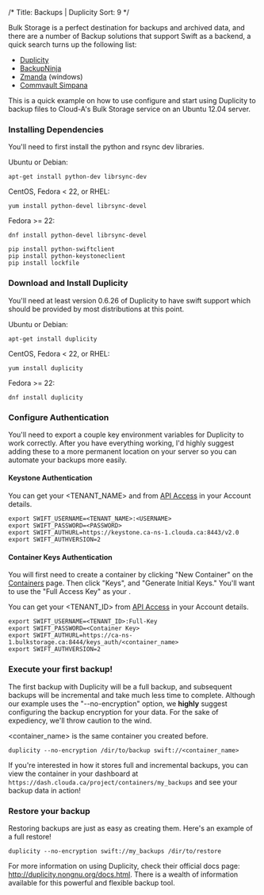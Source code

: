 /*
Title: Backups | Duplicity
Sort: 9
*/

Bulk Storage is a perfect destination for backups and archived data, and there
are a number of Backup solutions that support Swift as a backend, a quick
search turns up the following list:

 - [Duplicity](http://duplicity.nongnu.org/)
 - [BackupNinja](https://launchpad.net/backupninja)
 - [Zmanda](http://www.zmanda.com/) (windows)
 - [Commvault Simpana](http://www.commvault.com/solutions-cloud-integration.html)

This is a quick example on how to use configure and start using Duplicity to
backup files to Cloud-A's Bulk Storage service on an Ubuntu 12.04 server.

### Installing Dependencies

You'll need to first install the python and rsync dev libraries.

Ubuntu or Debian:
```asciidoc
apt-get install python-dev librsync-dev
```

CentOS, Fedora < 22, or RHEL:
```asciidoc
yum install python-devel librsync-devel
```

Fedora >= 22:
```asciidoc
dnf install python-devel librsync-devel
```


```asciidoc
pip install python-swiftclient
pip install python-keystoneclient
pip install lockfile
```



### Download and Install Duplicity

You'll need at least version 0.6.26 of Duplicity to have swift support which
should be provided by most distributions at this point.

Ubuntu or Debian:
```asciidoc
apt-get install duplicity
```

CentOS, Fedora < 22, or RHEL:
```asciidoc
yum install duplicity
```

Fedora >= 22:
```asciidoc
dnf install duplicity
```

### Configure Authentication

You'll need to export a couple key environment variables for Duplicity to work
correctly. After you have everything working, I'd highly suggest adding these
to a more permanent location on your server so you can automate your backups
more easily.

#### Keystone Authentication

You can get your <TENANT_NAME> and <USERNAME> from
[API Access](https://dash.clouda.ca/project/api_access/) in your Account details.


```asciidoc
export SWIFT_USERNAME=<TENANT_NAME>:<USERNAME>
export SWIFT_PASSWORD=<PASSWORD>
export SWIFT_AUTHURL=https://keystone.ca-ns-1.clouda.ca:8443/v2.0
export SWIFT_AUTHVERSION=2
```

#### Container Keys Authentication

You will first need to create a container by clicking "New Container" on the [Containers](https://dash.clouda.ca/project/containers/) page. Then click "Keys",
and "Generate Initial Keys." You'll want to use the  "Full Access Key" as your
<Container Key>.

You can get your <TENANT_ID> from
[API Access](https://dash.clouda.ca/project/api_access/) in your Account details.


```asciidoc
export SWIFT_USERNAME=<TENANT_ID>:Full-Key
export SWIFT_PASSWORD=<Container Key>
export SWIFT_AUTHURL=https://ca-ns-1.bulkstorage.ca:8444/keys_auth/<container_name>
export SWIFT_AUTHVERSION=2
```

### Execute your first backup!

The first backup with Duplicity will be a full backup, and subsequent backups
will be incremental and take much less time to complete. Although our example
uses the "--no-encryption" option, we **highly** suggest configuring the backup
encryption for your data. For the sake of expediency, we'll throw caution to
the wind.

<container_name> is the same container you created before.

```asciidoc
duplicity --no-encryption /dir/to/backup swift://<container_name>
```

If you're interested in how it stores full and incremental backups, you can
view the container in your dashboard at
`https://dash.clouda.ca/project/containers/my_backups` and see your backup
data in action!

### Restore your backup
Restoring backups are just as easy as creating them. Here's an example of a
full restore!

```asciidoc
duplicity --no-encryption swift://my_backups /dir/to/restore
```

For more information on using Duplicity, check their official docs page:
http://duplicity.nongnu.org/docs.html. There is a wealth of information
available for this powerful and flexible backup tool.
